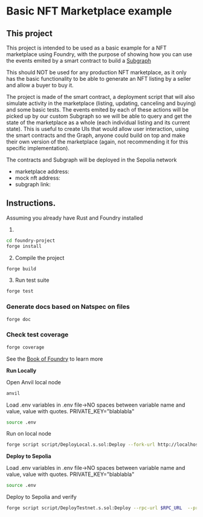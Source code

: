 # Basic NFT Marketplace example

## This project

This project is intended to be used as a basic example for a NFT marketplace using Foundry, with the purpose of showing how you can use the events emited by a smart contract to build a [Subgraph](https://thegraph.com/)

This should NOT be used for any production NFT marketplace, as it only has the basic functionality to be able to generate an NFT listing by a seller and allow a buyer to buy it.

The project is made of the smart contract, a deployment script that will also simulate activity in the marketplace (listing, updating, canceling and buying) and some basic tests. The events emited by each of these actions will be picked up by our custom Subgraph so we will be able to query and get the state of the marketplace as a whole (each individual listing and its current state). This is useful to create UIs that would allow user interaction, using the smart contracts and the Graph, anyone could build on top and make their own version of the marketplace (again, not recommending it for this specific implementation).

The contracts and Subgraph will be deployed in the Sepolia network
- marketplace address:
- mock nft address: 
- subgraph link: []() 

## Instructions.
Assuming you already have Rust and Foundry installed

1. 
```bash
cd foundry-project
forge install
```
2. Compile the project
```bash
forge build
``` 
3. Run test suite
```bash
forge test
```

### Generate docs based on Natspec on files

```bash
forge doc
```

### Check test coverage 
```bash
forge coverage
```

See the [Book of Foundry](https://book.getfoundry.sh/projects/working-on-an-existing-project.html) to learn more

**Run Locally**

Open Anvil local node
```bash
anvil
```
Load .env variables 
in .env file->NO spaces between variable name and value, value with quotes. PRIVATE_KEY="blablabla"
```bash
source .env
```
Run on local node
```bash
forge script script/DeployLocal.s.sol:Deploy --fork-url http://localhost:8545  --private-key $PRIVATE_KEY_DEPLOYER --broadcast 
```

**Deploy to Sepolia**

Load .env variables 
in .env file->NO spaces between variable name and value, value with quotes. PRIVATE_KEY="blablabla"
```bash
source .env
```
Deploy to Sepolia and verify
```bash
forge script script/DeployTestnet.s.sol:Deploy --rpc-url $RPC_URL  --private-key $PRIVATE_KEY --broadcast --verify --etherscan-api-key $ETHERSCAN_API_KEY -vvvv
```
